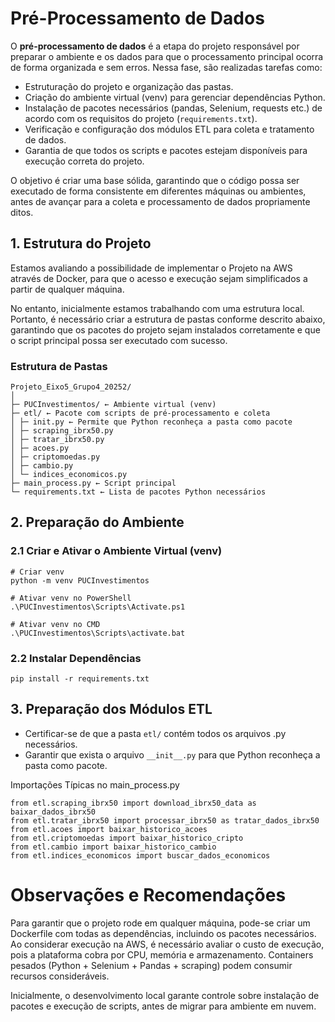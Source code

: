 
# Pré-Processamento de Dados

O **pré-processamento de dados** é a etapa do projeto responsável por preparar o ambiente e os dados para que o processamento principal ocorra de forma organizada e sem erros. Nessa fase, são realizadas tarefas como:

- Estruturação do projeto e organização das pastas.
- Criação do ambiente virtual (venv) para gerenciar dependências Python.
- Instalação de pacotes necessários (pandas, Selenium, requests etc.) de acordo com os requisitos do projeto (`requirements.txt`).
- Verificação e configuração dos módulos ETL para coleta e tratamento de dados.
- Garantia de que todos os scripts e pacotes estejam disponíveis para execução correta do projeto.

O objetivo é criar uma base sólida, garantindo que o código possa ser executado de forma consistente em diferentes máquinas ou ambientes, antes de avançar para a coleta e processamento de dados propriamente ditos.

## 1. Estrutura do Projeto

Estamos avaliando a possibilidade de implementar o Projeto na AWS através de Docker, para que o acesso e execução sejam simplificados a partir de qualquer máquina.  

No entanto, inicialmente estamos trabalhando com uma estrutura local. Portanto, é necessário criar a estrutura de pastas conforme descrito abaixo, garantindo que os pacotes do projeto sejam instalados corretamente e que o script principal possa ser executado com sucesso.

### Estrutura de Pastas
```
Projeto_Eixo5_Grupo4_20252/
│
├─ PUCInvestimentos/ ← Ambiente virtual (venv)
├─ etl/ ← Pacote com scripts de pré-processamento e coleta
│ ├─ init.py ← Permite que Python reconheça a pasta como pacote
│ ├─ scraping_ibrx50.py
│ ├─ tratar_ibrx50.py
│ ├─ acoes.py
│ ├─ criptomoedas.py
│ ├─ cambio.py
│ └─ indices_economicos.py
├─ main_process.py ← Script principal
└─ requirements.txt ← Lista de pacotes Python necessários
```
## 2. Preparação do Ambiente

### 2.1 Criar e Ativar o Ambiente Virtual (venv)

```
# Criar venv
python -m venv PUCInvestimentos

# Ativar venv no PowerShell
.\PUCInvestimentos\Scripts\Activate.ps1

# Ativar venv no CMD
.\PUCInvestimentos\Scripts\activate.bat
```

### 2.2 Instalar Dependências
```
pip install -r requirements.txt
```

## 3. Preparação dos Módulos ETL
* Certificar-se de que a pasta `etl/` contém todos os arquivos .py necessários.
* Garantir que exista o arquivo `__init__.py` para que Python reconheça a pasta como pacote.

Importações Típicas no main_process.py
```
from etl.scraping_ibrx50 import download_ibrx50_data as baixar_dados_ibrx50
from etl.tratar_ibrx50 import processar_ibrx50 as tratar_dados_ibrx50
from etl.acoes import baixar_historico_acoes
from etl.criptomoedas import baixar_historico_cripto
from etl.cambio import baixar_historico_cambio
from etl.indices_economicos import buscar_dados_economicos
```

# Observações e Recomendações
Para garantir que o projeto rode em qualquer máquina, pode-se criar um Dockerfile com todas as dependências, incluindo os pacotes necessários. Ao considerar execução na AWS, é necessário avaliar o custo de execução, pois a plataforma cobra por CPU, memória e armazenamento. Containers pesados (Python + Selenium + Pandas + scraping) podem consumir recursos consideráveis.

Inicialmente, o desenvolvimento local garante controle sobre instalação de pacotes e execução de scripts, antes de migrar para ambiente em nuvem.
